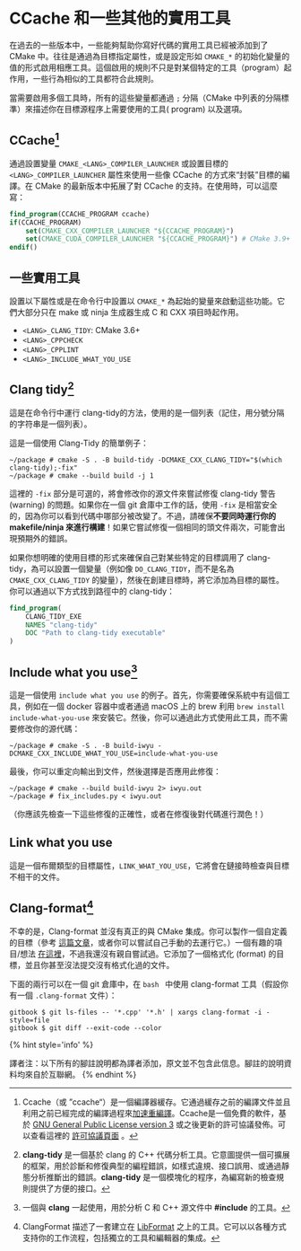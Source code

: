 # CCache 和一些其他的實用工具

在過去的一些版本中，一些能夠幫助你寫好代碼的實用工具已經被添加到了 CMake 中。往往是通過為目標指定屬性，或是設定形如 `CMAKE_*` 的初始化變量的值的形式啟用相應工具。這個啟用的規則不只是對某個特定的工具（program）起作用，一些行為相似的工具都符合此規則。

當需要啟用多個工具時，所有的這些變量都通過 `;` 分隔（CMake 中列表的分隔標準）來描述你在目標源程序上需要使用的工具( program) 以及選項。

## CCache[^1]

通過設置變量 `CMAKE_<LANG>_COMPILER_LAUNCHER` 或設置目標的 `<LANG>_COMPILER_LAUNCHER` 屬性來使用一些像 CCache 的方式來“封裝”目標的編譯。在 CMake 的最新版本中拓展了對 CCache 的支持。在使用時，可以這麼寫：


```cmake
find_program(CCACHE_PROGRAM ccache)
if(CCACHE_PROGRAM)
    set(CMAKE_CXX_COMPILER_LAUNCHER "${CCACHE_PROGRAM}")
    set(CMAKE_CUDA_COMPILER_LAUNCHER "${CCACHE_PROGRAM}") # CMake 3.9+
endif()
```


## 一些實用工具

設置以下屬性或是在命令行中設置以 `CMAKE_*` 為起始的變量來啟動這些功能。它們大部分只在 make 或 ninja 生成器生成 C 和 CXX 項目時起作用。

* `<LANG>_CLANG_TIDY`: CMake 3.6+
* `<LANG>_CPPCHECK`
* `<LANG>_CPPLINT`
* `<LANG>_INCLUDE_WHAT_YOU_USE`

## Clang tidy[^2]

這是在命令行中運行 clang-tidy的方法，使用的是一個列表（記住，用分號分隔的字符串是一個列表）。

這是一個使用 Clang-Tidy 的簡單例子：

```term
~/package # cmake -S . -B build-tidy -DCMAKE_CXX_CLANG_TIDY="$(which clang-tidy);-fix"
~/package # cmake --build build -j 1
```

這裡的 `-fix` 部分是可選的，將會修改你的源文件來嘗試修復 clang-tidy 警告 (warning) 的問題。如果你在一個 git 倉庫中工作的話，使用 `-fix` 是相當安全的，因為你可以看到代碼中哪部分被改變了。不過，請確保**不要同時運行你的 makefile/ninja 來進行構建**！如果它嘗試修復一個相同的頭文件兩次，可能會出現預期外的錯誤。

如果你想明確的使用目標的形式來確保自己對某些特定的目標調用了 clang-tidy，為可以設置一個變量（例如像 `DO_CLANG_TIDY`，而不是名為 `CMAKE_CXX_CLANG_TIDY` 的變量），然後在創建目標時，將它添加為目標的屬性。你可以通過以下方式找到路徑中的 clang-tidy：

```cmake
find_program(
    CLANG_TIDY_EXE
    NAMES "clang-tidy"
    DOC "Path to clang-tidy executable"
)
```

## Include what you use[^3]

這是一個使用 `include what you use` 的例子。首先，你需要確保系統中有這個工具，例如在一個 docker 容器中或者通過 macOS 上的 brew 利用 `brew install include-what-you-use` 來安裝它。然後，你可以通過此方式使用此工具，而不需要修改你的源代碼：

```term
~/package # cmake -S . -B build-iwyu -DCMAKE_CXX_INCLUDE_WHAT_YOU_USE=include-what-you-use
```

最後，你可以重定向輸出到文件，然後選擇是否應用此修復：

```term
~/package # cmake --build build-iwyu 2> iwyu.out
~/package # fix_includes.py < iwyu.out
```

（你應該先檢查一下這些修復的正確性，或者在修復後對代碼進行潤色！）

## Link what you use

這是一個布爾類型的目標屬性，`LINK_WHAT_YOU_USE`，它將會在鏈接時檢查與目標不相干的文件。

## Clang-format[^4]

不幸的是，Clang-format 並沒有真正的與 CMake 集成。你可以製作一個自定義的目標（參考 [這篇文章](https://arcanis.me/en/2015/10/17/cppcheck-and-clang-format)，或者你可以嘗試自己手動的去運行它。）一個有趣的項目/想法 [在這裡](https://github.com/kbenzie/git-cmake-format)，不過我還沒有親自嘗試過。它添加了一個格式化 (format) 的目標，並且你甚至沒法提交沒有格式化過的文件。

下面的兩行可以在一個 git 倉庫中，在 `bash ` 中使用 clang-format 工具（假設你有一個 `.clang-format` 文件）：

```term
gitbook $ git ls-files -- '*.cpp' '*.h' | xargs clang-format -i -style=file
gitbook $ git diff --exit-code --color
```



{% hint style='info' %}

譯者注：以下所有的腳註說明都為譯者添加，原文並不包含此信息。腳註的說明資料均來自於互聯網。
{% endhint %}



[^1]: Ccache（或 ”ccache“）是一個編譯器緩存。它通過緩存之前的編譯文件並且利用之前已經完成的編譯過程來[加速重編譯]((https://ccache.dev/performance.html))。Ccache是一個免費的軟件，基於 [GNU General Public License version 3](http://www.gnu.org/licenses/gpl.html) 或之後更新的許可協議發佈。可以查看這裡的 [許可協議頁面](https://ccache.dev/license.html) 。
[^2]: **clang-tidy** 是一個基於 clang 的 C++ 代碼分析工具。它意圖提供一個可擴展的框架，用於診斷和修復典型的編程錯誤，如樣式違規、接口誤用、或通過靜態分析推斷出的錯誤。**clang-tidy** 是一個模塊化的程序，為編寫新的檢查規則提供了方便的接口。
[^3]: 一個與 **clang** 一起使用，用於分析 C 和 C++ 源文件中 **#include** 的工具。
[^4]:  ClangFormat 描述了一套建立在 [LibFormat](https://clang.llvm.org/docs/LibFormat.html) 之上的工具。它可以以各種方式支持你的工作流程，包括獨立的工具和編輯器的集成。
